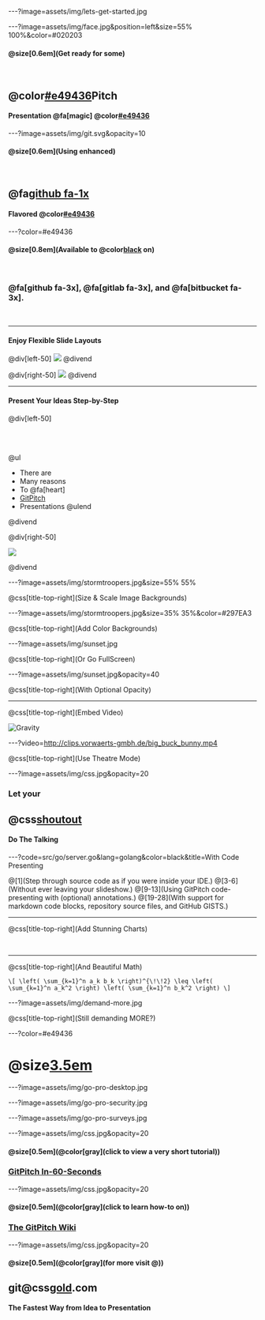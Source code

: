 ---?image=assets/img/lets-get-started.jpg

---?image=assets/img/face.jpg&position=left&size=55% 100%&color=#020203

#### @size[0.6em](Get ready for some)

<br>

## @color[#e49436](Git)Pitch
#### Presentation @fa[magic] @color[#e49436](Magic)

---?image=assets/img/git.svg&opacity=10

#### @size[0.6em](Using enhanced)

<br>

## @fa[github fa-1x](GitHub)
#### Flavored @color[#e49436](Markdown)

---?color=#e49436

#### @size[0.8em](Available to @color[black](everyone) on)

<br>

### @fa[github fa-3x], @fa[gitlab fa-3x], and @fa[bitbucket fa-3x].

<br>

---

#### Enjoy Flexible Slide Layouts

@div[left-50]
![](assets/img/de-los-muertos.jpg)
@divend

@div[right-50]
![](assets/img/daftpunkocat.gif)
@divend

---

#### Present Your Ideas Step-by-Step

@div[left-50]

<br><br>

@ul
- There are
- Many reasons
- To @fa[heart]
- [GitPitch](https://gitpitch.com)
- Presentations
@ulend

@divend

@div[right-50]

![](assets/img/daftpunkocat.gif)

@divend

---?image=assets/img/stormtroopers.jpg&size=55% 55%

@css[title-top-right](Size & Scale Image Backgrounds)

---?image=assets/img/stormtroopers.jpg&size=35% 35%&color=#297EA3

@css[title-top-right](Add Color Backgrounds)

---?image=assets/img/sunset.jpg

@css[title-top-right](Or Go FullScreen)

---?image=assets/img/sunset.jpg&opacity=40

@css[title-top-right](With Optional Opacity)

---

@css[title-top-right](Embed Video)

![Gravity](https://player.vimeo.com/video/125471012)

---?video=http://clips.vorwaerts-gmbh.de/big_buck_bunny.mp4

@css[title-top-right](Use Theatre Mode)

---?image=assets/img/css.jpg&opacity=20

### Let your
## @css[shoutout](Code)
#### Do The Talking

---?code=src/go/server.go&lang=golang&color=black&title=With Code Presenting

@[1](Step through source code as if you were inside your IDE.)
@[3-6](Without ever leaving your slideshow.)
@[9-13](Using GitPitch code-presenting with (optional) annotations.)
@[19-28](With support for markdown code blocks, repository source files, and GitHub GISTS.)

---

@css[title-top-right](Add Stunning Charts)

<br>

<canvas data-chart="line">
<!--
{
 "data": {
  "labels": ["January"," February"," March"," April"," May"," June"," July"],
  "datasets": [
   {
    "data":[65,59,80,81,56,55,40],
    "label":"My first dataset","backgroundColor":"rgba(20,220,220,.8)"
   },
   {
    "data":[28,48,40,19,86,27,90],
    "label":"My second dataset","backgroundColor":"rgba(220,120,120,.8)"
   }
  ]
 },
 "options": { "responsive": "true" }
}
-->
</canvas>

---

@css[title-top-right](And Beautiful Math)

`\[
\left( \sum_{k=1}^n a_k b_k \right)^{\!\!2} \leq
 \left( \sum_{k=1}^n a_k^2 \right) \left( \sum_{k=1}^n b_k^2 \right)
\]`

---?image=assets/img/demand-more.jpg

@css[title-top-right](Still demanding MORE?)

---?color=#e49436

# @size[3.5em](OK)

---?image=assets/img/go-pro-desktop.jpg

---?image=assets/img/go-pro-security.jpg

---?image=assets/img/go-pro-surveys.jpg

---?image=assets/img/css.jpg&opacity=20

#### @size[0.5em](@color[gray](click to view a very short tutorial))
### [GitPitch In-60-Seconds](https://github.com/gitpitch/gitpitch/wiki)

---?image=assets/img/css.jpg&opacity=20

#### @size[0.5em](@color[gray](click to learn how-to on))
### [The GitPitch Wiki](https://github.com/gitpitch/gitpitch/wiki)

---?image=assets/img/css.jpg&opacity=20

#### @size[0.5em](@color[gray](for more visit @))
## git@css[gold](pitch).com

#### The Fastest Way from Idea to Presentation
